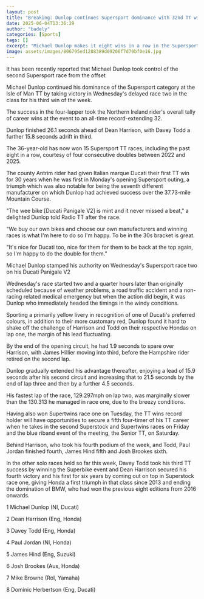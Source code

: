 ```yaml
---
layout: post
title: "Breaking: Dunlop continues Supersport dominance with 32nd TT win"
date: 2025-06-04T13:36:29
author: "badely"
categories: [Sports]
tags: []
excerpt: "Michael Dunlop makes it eight wins in a row in the Supersport class at the Isle of Man TT to take his record-extending tally of career wins at the eve"
image: assets/images/806795ed1288389d09206f7d79bf0e16.jpg
---
```


It has been recently reported that Michael Dunlop took control of the second Supersport race from the offset

Michael Dunlop continued his dominance of the Supersport category at the Isle of Man TT by taking victory in Wednesday's delayed race two in the class for his third win of the week.

The success in the four-lapper took the Northern Ireland rider's overall tally of career wins at the event to an all-time record-extending 32.

Dunlop finished 26.1 seconds ahead of Dean Harrison, with Davey Todd a further 15.8 seconds adrift in third.

The 36-year-old has now won 15 Supersport TT races, including the past eight in a row, courtesy of four consecutive doubles between 2022 and 2025.

The county Antrim rider had given Italian marque Ducati their first TT win for 30 years when he was first in Monday's opening Supersport outing, a triumph which was also notable for being the seventh different manufacturer on which Dunlop had achieved success over the 37.73-mile Mountain Course.

"The wee bike [Ducati Panigale V2] is mint and it never missed a beat," a delighted Dunlop told Radio TT after the race.

"We buy our own bikes and choose our own manufacturers and winning races is what I'm here to do so I'm happy. To be in the 30s bracket is great.

"It's nice for Ducati too, nice for them for them to be back at the top again, so I'm happy to do the double for them."

Michael Dunlop stamped his authority on Wednesday's Supersport race two on his Ducati Panigale V2

Wednesday's race started two and a quarter hours later than originally scheduled because of weather problems, a road traffic accident and a non-racing related medical emergency but when the action did begin, it was Dunlop who immediately headed the timings in the windy conditions.

Sporting a primarily yellow livery in recognition of one of Ducati's preferred colours, in addition to their more customary red, Dunlop found it hard to shake off the challenge of Harrison and Todd on their respective Hondas on lap one, the margin of his lead fluctuating.

By the end of the opening circuit, he had 1.9 seconds to spare over Harrison, with James Hillier moving into third, before the Hampshire rider retired on the second lap.

Dunlop gradually extended his advantage thereafter, enjoying a lead of 15.9 seconds after his second circuit and increasing that to 21.5 seconds by the end of lap three and then by a further 4.5 seconds.

His fastest lap of the race, 129.297mph on lap two, was marginally slower than the 130.313 he managed in race one, due to the breezy conditions.

Having also won Supertwins race one on Tuesday, the TT wins record holder will have opportunities to secure a fifth four-timer of his TT career when he takes in the second Superstock and Supertwins races on Friday and the blue riband event of the meeting, the Senior TT, on Saturday.

Behind Harrison, who took his fourth podium of the week, and Todd, Paul Jordan finished fourth, James Hind fifth and Josh Brookes sixth.

In the other solo races held so far this week, Davey Todd took his third TT success by winning the Superbike event and Dean Harrison secured his fourth victory and his first for six years by coming out on top in Superstock race one, giving Honda a first triumph in that class since 2013 and ending the domination of BMW, who had won the previous eight editions from 2016 onwards.

1 Michael Dunlop (NI, Ducati)

2 Dean Harrison (Eng, Honda)

3 Davey Todd (Eng, Honda)

4 Paul Jordan (NI, Honda)

5 James Hind (Eng, Suzuki)

6 Josh Brookes (Aus, Honda)

7 Mike Browne (RoI, Yamaha)

8 Dominic Herbertson (Eng, Ducati)

